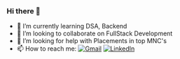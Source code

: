### Hi there 👋


- 🌱 I’m currently learning DSA, Backend 
- 👯 I’m looking to collaborate on FullStack Development
- 🤔 I’m looking for help with Placements in top MNC's
- 📫 How to reach me:
[![Gmail](https://img.shields.io/badge/Gmail-D14836?style=for-the-badge&logo=gmail&logoColor=white)](mailto:dhamodharanbalamurugan@gmail.com)
  [![LinkedIn](https://img.shields.io/badge/LinkedIn-0077B5?style=for-the-badge&logo=linkedin&logoColor=white)](linkedin.com/in/dhamodharanb)

<!--
**dhamodharan25/dhamodharan25** is a ✨ _special_ ✨ repository because its `README.md` (this file) appears on your GitHub profile.

Here are some ideas to get you started:

- 🔭 I’m currently working on ...
- 🌱 I’m currently learning ...
- 👯 I’m looking to collaborate on ...
- 🤔 I’m looking for help with ...
- 💬 Ask me about ...
- 📫 How to reach me: ...
- 😄 Pronouns: ...
- ⚡ Fun fact: ...
-->
